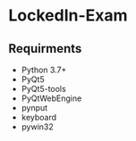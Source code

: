 # LockedIn-Exam

## Requirments

- Python 3.7+
- PyQt5
- PyQt5-tools
- PyQtWebEngine
- pynput
- keyboard
- pywin32
